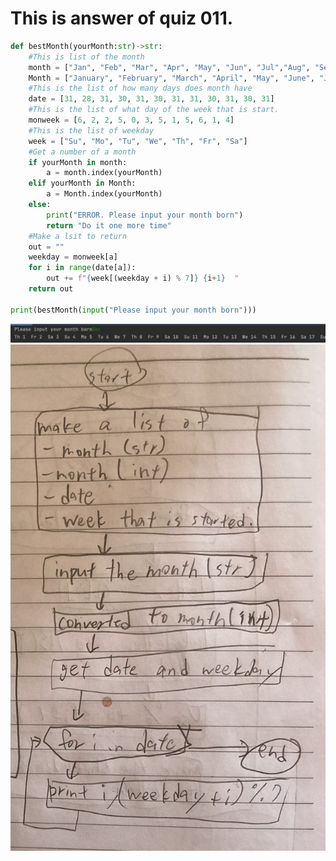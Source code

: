 # This is answer of quiz 011.

```.py
def bestMonth(yourMonth:str)->str:
    #This is list of the month
    month = ["Jan", "Feb", "Mar", "Apr", "May", "Jun", "Jul","Aug", "Sep", "Oct", "Nov", "Dec"]
    Month = ["January", "February", "March", "April", "May", "June", "July", "August", "September", "October", "November", "December"]
    #This is the list of how many days does month have
    date = [31, 28, 31, 30, 31, 30, 31, 31, 30, 31, 30, 31]
    #This is the list of what day of the week that is start.
    monweek = [6, 2, 2, 5, 0, 3, 5, 1, 5, 6, 1, 4]
    #This is the list of weekday
    week = ["Su", "Mo", "Tu", "We", "Th", "Fr", "Sa"]
    #Get a number of a month
    if yourMonth in month:
        a = month.index(yourMonth)
    elif yourMonth in Month:
        a = Month.index(yourMonth)
    else:
        print("ERROR. Please input your month born")
        return "Do it one more time"
    #Make a lsit to return
    out = ""
    weekday = monweek[a]
    for i in range(date[a]):
        out += f"{week[(weekday + i) % 7]} {i+1}  "
    return out

print(bestMonth(input("Please input your month born")))

```


![](https://github.com/yutaro741/unit-1/blob/main/picture/%E3%82%B9%E3%82%AF%E3%83%AA%E3%83%BC%E3%83%B3%E3%82%B7%E3%83%A7%E3%83%83%E3%83%88%202022-11-21%2013.37.29.png)
![](https://github.com/yutaro741/unit-1/blob/main/picture/IMG_4843_2.jpg)
